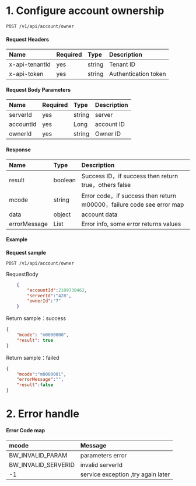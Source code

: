 # 1. Configure account ownership

```
POST /v1/api/account/owner
```

#### Request Headers

| Name | Required | Type | Description |
| :--- | :--- | :--- | :--- |
| x-api-tenantId | yes | string | Tenant ID |
| x-api-token | yes | string |  Authentication token |

#### Request Body Parameters

| Name | Required | Type | Description |
| :--- | :--- | :--- | :--- |
| serverId | yes | string | server  |
| accountId | yes | Long | account ID |
| ownerId | yes | string | Owner ID |

#### Response

| Name | Type | Description |
| :--- | :--- | :--- |
| result | boolean |Success ID，if success then return true，others false |
| mcode | string | Error code，if success then return m00000，failure code see error map |
| data | object | account data |
| errorMessage | List | Error info, some error returns values|


#### Example

**Request sample**

```
POST /v1/api/account/owner
```

RequestBody

```json
    {
        "accountId":2109730462, 
        "serverId":"428",
        "ownerId":"7" 
    }
```

Return sample：success 

```json
{
    "mcode": "m0000000",
    "result": true
}
```

Return sample：failed

```json
{
    "mcode":"m0000001",
    "errorMessage":"",
    "result":false
}
```

# 2. Error handle

#### Error Code map

| mcode | Message |
| :--- | :--- |
| BW\_INVALID\_PARAM | parameters error |
| BW\_INVALID\_SERVERID | invalid serverId |
| -1 | service exception ,try again later |



